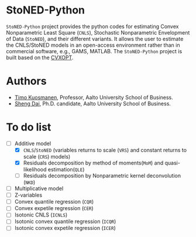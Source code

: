 # StoNED-Python

`StoNED-Python` project provides the python codes for estimating Convex Nonparametric Least Square (`CNLS`), Stochastic Nonparametric Envelopment of Data (`StoNED`), and their different variants. It allows the user to estimate the CNLS/StoNED models in an open-access environment rather than in commercial software, e.g., GAMS, MATLAB. The `StoNED-Python` project is built based on the [CVXOPT](https://cvxopt.org/). 

# Authors
 + [Timo Kuosmanen](https://people.aalto.fi/timo.kuosmanen), Professor, Aalto University School of Business.
 + [Sheng Dai](https://www.researchgate.net/profile/Sheng_Dai8), Ph.D. candidate, Aalto University School of Business.

# To do list
- [ ] Additive model
   - [x] `CNLS`/`StoNED` (variables returns to scale (`VRS`) and constant returns to scale (`CRS`) models)
   - [x]  Residuals decomposition by method of moments(`MoM`) and quasi-likelihood estimation(`QLE`)
   - [ ]  Residuals decomposition by Nonparametric kernel deconvolution (`NKD`)
- [ ] Multiplicative model
- [ ] Z-variables
- [ ] Convex quantile regression (`CQR`)
- [ ] Convex expetile regression (`CER`)
- [ ] Isotonic CNLS (`ICNLS`)
- [ ] Isotonic convex quantile regression (`ICQR`)
- [ ] Isotonic convex expetile regression (`ICER`)
